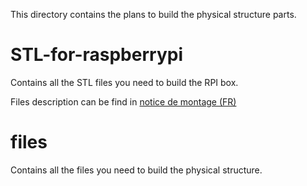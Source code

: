This directory contains the plans to build the physical structure parts.

# STL-for-raspberrypi
Contains all the STL files you need to build the RPI box. 

Files description can be find in [notice de montage (FR)](./structure/STL-for-raspberrypi/notice%20de%20montage%20raspberry%20pi.pdf)

# files
Contains all the files you need to build the physical structure.